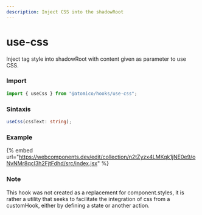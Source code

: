 ```yaml
---
description: Inject CSS into the shadowRoot
---
```


# use-css

Inject tag style into shadowRoot with content given as parameter to use CSS.

### Import

```javascript
import { useCss } from "@atomico/hooks/use-css";
```

### Sintaxis 

```typescript
useCss(cssText: string);
```

### Example

{% embed url="https://webcomponents.dev/edit/collection/n2tZyzx4LMKqk1jNE0e9/oNvNMr8qcl3h2FjtFdhd/src/index.jsx" %}

### Note

This hook was not created as a replacement for component.styles, it is rather a utility that seeks to facilitate the integration of css from a customHook, either by defining a state or another action.

